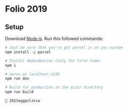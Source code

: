 # Folio 2019

## Setup
Download [Node.js](https://nodejs.org/en/download/).
Run this followed commands:

``` bash
# Just be sure that you've got parcel js on you system
npm install -g parcel

# Install dependencies (only for first time)
npm i

# Serve at localhost:1234
npm run dev

# Build for production in the dist/ directory
npm run build
```

```
🥚 2021eggpvlzscw
```
